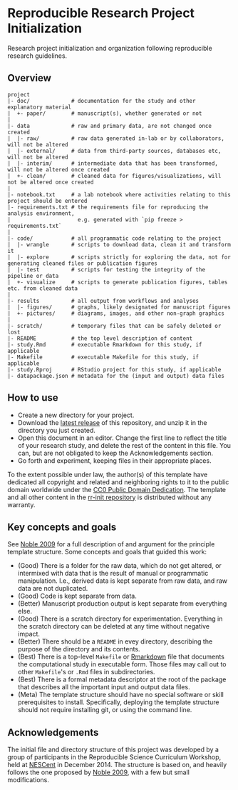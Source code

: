 Reproducible Research Project Initialization
=======

Research project initialization and organization following reproducible research guidelines.

Overview
--------

    project
    |- doc/             # documentation for the study and other explanatory material
    |  +- paper/        # manuscript(s), whether generated or not
    |
    |- data             # raw and primary data, are not changed once created 
    |  |- raw/          # raw data generated in-lab or by collaborators, will not be altered
    |  |- external/     # data from third-party sources, databases etc, will not be altered
    |  |- interim/      # intermediate data that has been transformed, will not be altered once created
    |  +- clean/        # cleaned data for figures/visualizations, will not be altered once created
    |
    |- notebook.txt     # a lab notebook where activities relating to this project should be entered
    |- requirements.txt # the requirements file for reproducing the analysis environment, 
    |                     e.g. generated with `pip freeze > requirements.txt`
    |
    |- code/            # all programmatic code relating to the project
    |  |- wrangle       # scripts to download data, clean it and transform it
    |  |- explore       # scripts strictly for exploring the data, not for generating cleaned files or publication figures
    |  |- test          # scripts for testing the integrity of the pipeline or data
    |  +- visualize     # scripts to generate publication figures, tables etc. from cleaned data
    |
    |- results          # all output from workflows and analyses
    |  |- figures/      # graphs, likely designated for manuscript figures
    |  +- pictures/     # diagrams, images, and other non-graph graphics 
    |
    |- scratch/         # temporary files that can be safely deleted or lost
    |- README           # the top level description of content
    |- study.Rmd        # executable Rmarkdown for this study, if applicable
    |- Makefile         # executable Makefile for this study, if applicable
    |- study.Rproj      # RStudio project for this study, if applicable
    |- datapackage.json # metadata for the (input and output) data files 

How to use
----------

* Create a new directory for your project.
* Download the [latest release] of this repository, and unzip it in the directory you just created.
* Open this document in an editor. Change the first line to reflect the title of your research study, and delete the rest of the content in this file. You can, but are not obligated to keep the Acknowledgements section.
* Go forth and experiment, keeping files in their appropriate places.

To the extent possible under law, the author(s) of this template have dedicated all copyright and related and neighboring rights to it to the public domain worldwide under the [CC0 Public Domain Dedication]. The template and all other content in the [rr-init repository] is distributed without any warranty.

Key concepts and goals
----------------------

See [Noble 2009] for a full description of and argument for the principle template structure. Some concepts and goals that guided this work:
* (Good) There is a folder for the raw data, which do not get altered, or intermixed with data that is the result of manual or programmatic manipulation. I.e., derived data is kept separate from raw data, and raw data are not duplicated.
* (Good) Code is kept separate from data.
* (Better) Manuscript production output is kept separate from everything else.
* (Good) There is a scratch directory for experimentation. Everything in the scratch directory can be deleted at any time without negative impact. 
* (Better) There should be a `README` in evey directory, describing the purpose of the directory and its contents.
* (Best) There is a top-level `Makefile` or [Rmarkdown] file that documents the computational study in executable form. Those files may call out to other `Makefile`'s or `.Rmd` files in subdirectories.
* (Best) There is a formal metadata descriptor at the root of the package that describes all the important input and output data files.
* (Meta) The template structure should have no special software or skill prerequisites to install. Specifically, deploying the template structure should not require installing git, or using the command line.

Acknowledgements
----------------

The initial file and directory structure of this project was developed by a group of participants in the Reproducible Science Curriculum Workshop, held at [NESCent] in December 2014. The structure is based on, and heavily follows the one proposed by [Noble 2009], with a few but small modifications.

[rr-init repository]: https://github.com/Reproducible-Science-Curriculum/rr-init
[latest release]: https://github.com/EngqvistLab/reproducible-research-init/releases/latest
[NESCent]: http://nescent.org
[Rmarkdown]: http://rmarkdown.rstudio.com/
[Noble 2009]: http://dx.doi.org/10.1371/journal.pcbi.1000424
[CC0 Public Domain Dedication]: http://creativecommons.org/publicdomain/zero/1.0/
